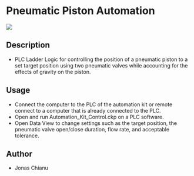 # Pneumatic Piston Automation

![](images/Automation_Kit.jpg)

## Description
* PLC Ladder Logic for controlling the position of a pneumatic piston to a set target position using two pneumatic valves while accounting for the effects of gravity on the piston.

## Usage
* Connect the computer to the PLC of the automation kit or remote connect to a computer that is already connected to the PLC.
* Open and run Automation_Kit_Control.ckp on a PLC software.
* Open Data View to change settings such as the target position, the pneumatic valve open/close duration, flow rate, and acceptable tolerance.

## Author
* Jonas Chianu
